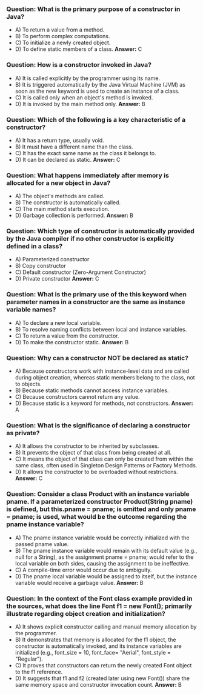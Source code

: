 ﻿### Question: What is the primary purpose of a constructor in Java?

- A) To return a value from a method.
- B) To perform complex computations.
- C) To initialize a newly created object.
- D) To define static members of a class.
  **Answer:** C

### Question: How is a constructor invoked in Java?

- A) It is called explicitly by the programmer using its name.
- B) It is triggered automatically by the Java Virtual Machine (JVM) as soon as the new keyword is used to create an instance of a class.
- C) It is called only when an object's method is invoked.
- D) It is invoked by the main method only.
  **Answer:** B

### Question: Which of the following is a key characteristic of a constructor?

- A) It has a return type, usually void.
- B) It must have a different name than the class.
- C) It has the exact same name as the class it belongs to.
- D) It can be declared as static.
  **Answer:** C

### Question: What happens immediately after memory is allocated for a new object in Java?

- A) The object's methods are called.
- B) The constructor is automatically called.
- C) The main method starts execution.
- D) Garbage collection is performed.
  **Answer:** B

### Question: Which type of constructor is automatically provided by the Java compiler if no other constructor is explicitly defined in a class?

- A) Parameterized constructor
- B) Copy constructor
- C) Default constructor (Zero-Argument Constructor)
- D) Private constructor
  **Answer:** C

### Question: What is the primary use of the this keyword when parameter names in a constructor are the same as instance variable names?

- A) To declare a new local variable.
- B) To resolve naming conflicts between local and instance variables.
- C) To return a value from the constructor.
- D) To make the constructor static.
  **Answer:** B

### Question: Why can a constructor NOT be declared as static?

- A) Because constructors work with instance-level data and are called during object creation, whereas static members belong to the class, not to objects.
- B) Because static methods cannot access instance variables.
- C) Because constructors cannot return any value.
- D) Because static is a keyword for methods, not constructors.
  **Answer:** A

### Question: What is the significance of declaring a constructor as private?

- A) It allows the constructor to be inherited by subclasses.
- B) It prevents the object of that class from being created at all.
- C) It means the object of that class can only be created from within the same class, often used in Singleton Design Patterns or Factory Methods.
- D) It allows the constructor to be overloaded without restrictions.
  **Answer:** C

### Question: Consider a class Product with an instance variable pname. If a parameterized constructor Product(String pname) is defined, but this.pname = pname; is omitted and only pname = pname; is used, what would be the outcome regarding the pname instance variable?

- A) The pname instance variable would be correctly initialized with the passed pname value.
- B) The pname instance variable would remain with its default value (e.g., null for a String), as the assignment pname = pname; would refer to the local variable on both sides, causing the assignment to be ineffective.
- C) A compile-time error would occur due to ambiguity.
- D) The pname local variable would be assigned to itself, but the instance variable would receive a garbage value.
  **Answer:** B

### Question: In the context of the Font class example provided in the sources, what does the line Font f1 = new Font(); primarily illustrate regarding object creation and initialization?

- A) It shows explicit constructor calling and manual memory allocation by the programmer.
- B) It demonstrates that memory is allocated for the f1 object, the constructor is automatically invoked, and its instance variables are initialized (e.g., font_size = 10, font_face= "Aerial", font_style = "Regular").
- C) It proves that constructors can return the newly created Font object to the f1 reference.
- D) It suggests that f1 and f2 (created later using new Font()) share the same memory space and constructor invocation count.
  **Answer:** B
